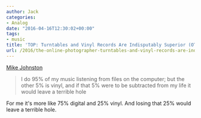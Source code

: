 ```yaml
---
author: Jack
categories:
- Analog
date: "2016-04-16T12:30:02+00:00"
tags:
- music
title: 'TOP: Turntables and Vinyl Records Are Indisputably Superior (OT)'
url: /2016/the-online-photographer-turntables-and-vinyl-records-are-indisputably-superior-ot/
---
```


[Mike Johnston][1]

> I do 95% of my music listening from files on the computer; but the other 5% is vinyl, and if that 5% were to be subtracted from my life it would leave a terrible hole

For me it's more like 75% digital and 25% vinyl. And losing that 25% would leave a terrible hole.

 [1]: http://theonlinephotographer.typepad.com/the_online_photographer/2016/04/turntables-and-vinyl-records-are-indisputably-superior-ot.html?utm_source=feedburner&utm_medium=feed&utm_campaign=Feed%3A+typepad%2FZSjz+%28The+Online+Photographer%29